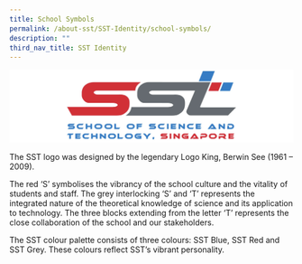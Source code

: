 ```yaml
---
title: School Symbols
permalink: /about-sst/SST-Identity/school-symbols/
description: ""
third_nav_title: SST Identity
---
```

![](/images/SST%20Logo%20Page.jpeg)

The SST logo was designed by the legendary Logo King, Berwin See (1961 – 2009).

The red ‘S’ symbolises the vibrancy of the school culture and the vitality of students and staff. The grey interlocking ‘S’ and ‘T’ represents the integrated nature of the theoretical knowledge of science and its application to technology. The three blocks extending from the letter ‘T’ represents the close collaboration of the school and our stakeholders.

The SST colour palette consists of three colours: SST Blue, SST Red and SST Grey. These colours reflect SST’s vibrant personality.